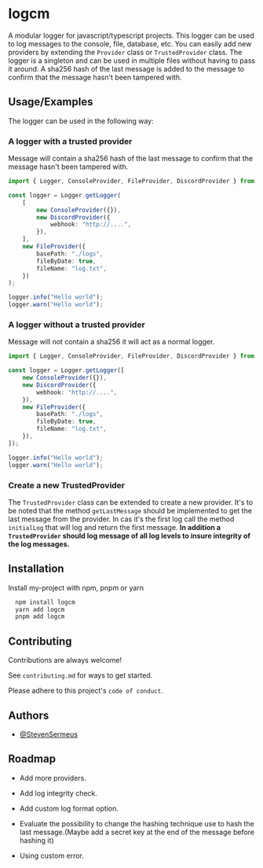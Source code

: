 # logcm

A modular logger for javascript/typescript projects. This logger can be used to log messages to the console, file, database, etc. You can easily add new providers by extending the `Provider` class or `TrustedProvider` class. The logger is a singleton and can be used in multiple files without having to pass it around. A sha256 hash of the last message is added to the message to confirm that the message hasn't been tampered with.

## Usage/Examples

The logger can be used in the following way:

### A logger with a trusted provider

Message will contain a sha256 hash of the last message to confirm that the message hasn't been tampered with.

```ts
import { Logger, ConsoleProvider, FileProvider, DiscordProvider } from "logcm";

const logger = Logger.getLogger(
	[
		new ConsoleProvider({}),
		new DiscordProvider({
			webhook: "http://....",
		}),
	],
	new FileProvider({
		basePath: "./logs",
		fileByDate: true,
		fileName: "log.txt",
	})
);

logger.info("Hello world");
logger.warn("Hello world");
```

### A logger without a trusted provider

Message will not contain a sha256 it will act as a normal logger.

```ts
import { Logger, ConsoleProvider, FileProvider, DiscordProvider } from "logcm";

const logger = Logger.getLogger([
	new ConsoleProvider({}),
	new DiscordProvider({
		webhook: "http://....",
	}),
	new FileProvider({
		basePath: "./logs",
		fileByDate: true,
		fileName: "log.txt",
	}),
]);

logger.info("Hello world");
logger.warn("Hello world");
```

### Create a new TrustedProvider

The `TrustedProvider` class can be extended to create a new provider. It's to be noted that the method `getLastMessage` should be implemented to get the last message from the provider. In cas it's the first log call the method `initialLog` that will log and return the first message. **In addition a `TrustedProvider` should log message of all log levels to insure integrity of the log messages.**

## Installation

Install my-project with npm, pnpm or yarn

```bash
  npm install logcm
  yarn add logcm
  pnpm add logcm
```

## Contributing

Contributions are always welcome!

See `contributing.md` for ways to get started.

Please adhere to this project's `code of conduct`.

## Authors

- [@StevenSermeus](https://github.com/StevenSermeus)

## Roadmap

- Add more providers.

- Add log integrity check.

- Add custom log format option.

- Evaluate the possibility to change the hashing technique use to hash the last message.(Maybe add a secret key at the end of the message before hashing it)

- Using custom error.
